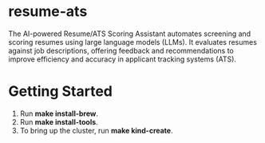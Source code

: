 # resume-ats
The AI-powered Resume/ATS Scoring Assistant automates screening and scoring resumes using large language models (LLMs). It evaluates resumes against job descriptions, offering feedback and recommendations to improve efficiency and accuracy in applicant tracking systems (ATS).

# Getting Started

1. Run **make install-brew**.
2. Run **make install-tools**.
3. To bring up the cluster, run **make kind-create**.